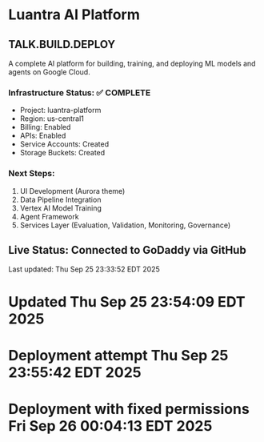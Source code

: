 # Luantra AI Platform
## TALK.BUILD.DEPLOY

A complete AI platform for building, training, and deploying ML models and agents on Google Cloud.

### Infrastructure Status: ✅ COMPLETE
- Project: luantra-platform
- Region: us-central1
- Billing: Enabled
- APIs: Enabled
- Service Accounts: Created
- Storage Buckets: Created

### Next Steps:
1. UI Development (Aurora theme)
2. Data Pipeline Integration
3. Vertex AI Model Training
4. Agent Framework
5. Services Layer (Evaluation, Validation, Monitoring, Governance)

## Live Status: Connected to GoDaddy via GitHub
Last updated: Thu Sep 25 23:33:52 EDT 2025
# Updated Thu Sep 25 23:54:09 EDT 2025
# Deployment attempt Thu Sep 25 23:55:42 EDT 2025
# Deployment with fixed permissions Fri Sep 26 00:04:13 EDT 2025
